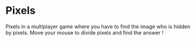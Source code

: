 # Pixels
Pixels in a multiplayer game where you have to find the image who is hidden by pixels. Move your mouse to divide pixels and find the answer !
